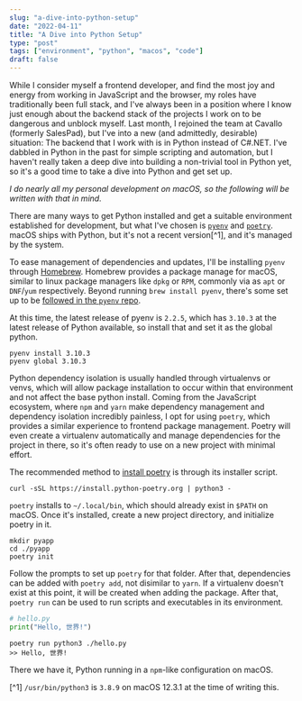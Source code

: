 ```yaml
---
slug: "a-dive-into-python-setup"
date: "2022-04-11"
title: "A Dive into Python Setup"
type: "post"
tags: ["environment", "python", "macos", "code"]  
draft: false
---
```

While I consider myself a frontend developer, and find the most joy and energy from working in JavaScript and the browser, my roles have traditionally been full stack, and I've always been in a position where I know just enough about the backend stack of the projects I work on to be dangerous and unblock myself. Last month, I rejoined the team at Cavallo (formerly SalesPad), but I've into a new (and admittedly, desirable) situation: The backend that I work with is in Python instead of C#.NET. I've dabbled in Python in the past for simple scripting and automation, but I haven't really taken a deep dive into building a non-trivial tool in Python yet, so it's a good time to take a dive into Python and get set up.  
  
*I do nearly all my personal development on macOS, so the following will be written with that in mind.*
  
There are many ways to get Python installed and get a suitable environment established for development, but what I've chosen is [`pyenv`](https://github.com/pyenv/pyenv) and [`poetry`](https://python-poetry.org/). macOS ships with Python, but it's not a recent version[^1], and it's managed by the system.

To ease management of dependencies and updates, I'll be installing `pyenv` through [Homebrew](https://brew.sh/). Homebrew provides a package manage for macOS, similar to linux package managers like `dpkg` or `RPM`, commonly via as `apt` or `DNF`/`yum` respectively. Beyond running `brew install pyenv`, there's some set up to be [followed in the `pyenv` repo](https://github.com/pyenv/pyenv#homebrew-in-macos).
  
At this time, the latest release of pyenv is `2.2.5`, which has `3.10.3` at the latest release of Python available, so install that and set it as the global python.  
  
```shell
pyenv install 3.10.3
pyenv global 3.10.3
```

Python dependency isolation is usually handled through virtualenvs or venvs, which will allow package installation to occur within that environment and not affect the base python install. Coming from the JavaScript ecosystem, where `npm` and `yarn` make dependency management and dependency isolation incredibly painless, I opt for using `poetry`, which provides a similar experience to frontend package management. Poetry will even create a virtualenv automatically and manage dependencies for the project in there, so it's often ready to use on a new project with minimal effort.  
  
The recommended method to [install poetry](https://python-poetry.org/docs/master/#installation) is through its installer script.   
  
```shell
curl -sSL https://install.python-poetry.org | python3 -  
```

`poetry` installs to `~/.local/bin`, which should already exist in `$PATH` on macOS. Once it's installed, create a new project directory, and initialize poetry in it.  
  
```shell
mkdir pyapp
cd ./pyapp  
poetry init
```  
  
Follow the prompts to set up `poetry` for that folder. After that, dependencies can be added with `poetry add`, not disimilar to `yarn`. If a virtualenv doesn't exist at this point, it will be created when adding the package. After that, `poetry run` can be used to run scripts and executables in its environment.  

```python
# hello.py
print("Hello, 世界!")
```

```shell
poetry run python3 ./hello.py
>> Hello, 世界!  
```
  
There we have it, Python running in a `npm`-like configuration on macOS.  

[^1] `/usr/bin/python3` is `3.8.9` on macOS 12.3.1 at the time of writing this.
